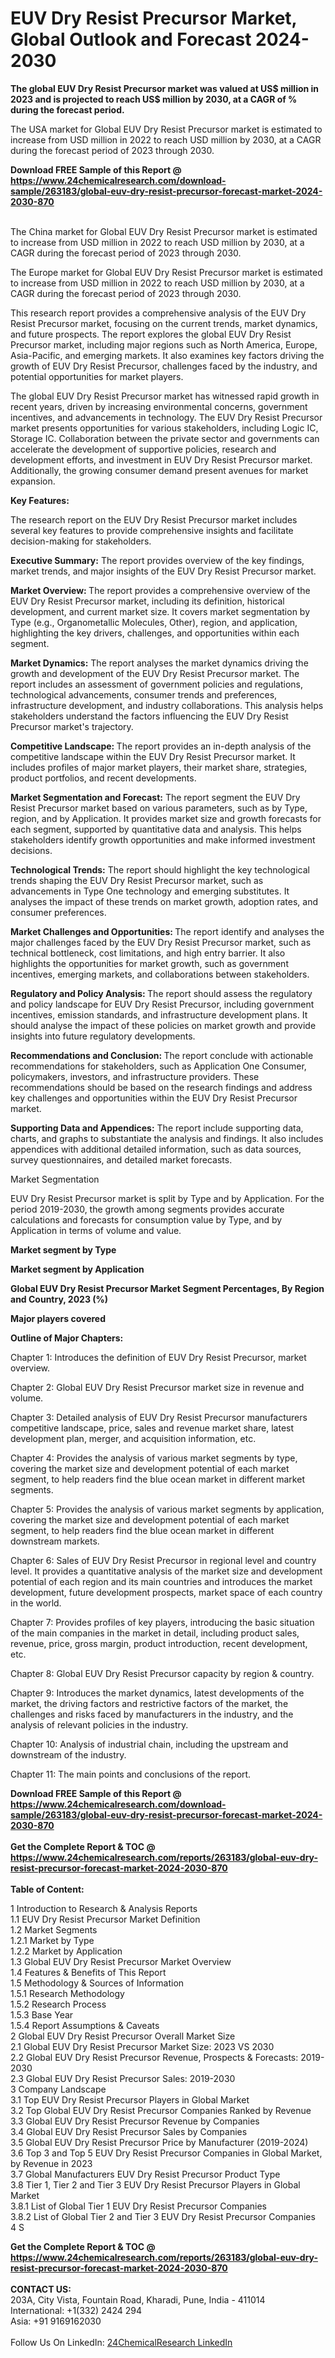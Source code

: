 <h1>EUV Dry Resist Precursor Market, Global Outlook and Forecast 2024-2030</h1><p><strong>The global EUV Dry Resist Precursor market was valued at US$ million in 2023 and is projected to reach US$ million by 2030, at a CAGR of % during the forecast period.</strong></p><p>
</p><p>The USA market for Global EUV Dry Resist Precursor market is estimated to increase from USD million in 2022 to reach USD million by 2030, at a CAGR during the forecast period of 2023 through 2030.</p><div><b>Download FREE Sample of this Report @ 
            <a href="https://www.24chemicalresearch.com/download-sample/263183/global-euv-dry-resist-precursor-forecast-market-2024-2030-870">
            https://www.24chemicalresearch.com/download-sample/263183/global-euv-dry-resist-precursor-forecast-market-2024-2030-870</a></b></div><br><p>
</p><p>The China market for Global EUV Dry Resist Precursor market is estimated to increase from USD million in 2022 to reach USD million by 2030, at a CAGR during the forecast period of 2023 through 2030.</p><p>
</p><p>The Europe market for Global EUV Dry Resist Precursor market is estimated to increase from USD million in 2022 to reach USD million by 2030, at a CAGR during the forecast period of 2023 through 2030.</p><p>
</p><p>This research report provides a comprehensive analysis of the EUV Dry Resist Precursor market, focusing on the current trends, market dynamics, and future prospects. The report explores the global EUV Dry Resist Precursor market, including major regions such as North America, Europe, Asia-Pacific, and emerging markets. It also examines key factors driving the growth of EUV Dry Resist Precursor, challenges faced by the industry, and potential opportunities for market players.</p><p>
The global EUV Dry Resist Precursor market has witnessed rapid growth in recent years, driven by increasing environmental concerns, government incentives, and advancements in technology. The EUV Dry Resist Precursor market presents opportunities for various stakeholders, including Logic IC, Storage IC. Collaboration between the private sector and governments can accelerate the development of supportive policies, research and development efforts, and investment in EUV Dry Resist Precursor market. Additionally, the growing consumer demand present avenues for market expansion.</p><p>
<strong>Key Features:</strong></p><p>
The research report on the EUV Dry Resist Precursor market includes several key features to provide comprehensive insights and facilitate decision-making for stakeholders.</p><p>
<strong>Executive Summary:</strong> The report provides overview of the key findings, market trends, and major insights of the EUV Dry Resist Precursor market.</p><p>
<strong>Market Overview: </strong>The report provides a comprehensive overview of the EUV Dry Resist Precursor market, including its definition, historical development, and current market size. It covers market segmentation by Type (e.g., Organometallic Molecules, Other), region, and application, highlighting the key drivers, challenges, and opportunities within each segment.</p><p>
<strong>Market Dynamics:</strong> The report analyses the market dynamics driving the growth and development of the EUV Dry Resist Precursor market. The report includes an assessment of government policies and regulations, technological advancements, consumer trends and preferences, infrastructure development, and industry collaborations. This analysis helps stakeholders understand the factors influencing the EUV Dry Resist Precursor market's trajectory.</p><p>
<strong>Competitive Landscape: </strong>The report provides an in-depth analysis of the competitive landscape within the EUV Dry Resist Precursor market. It includes profiles of major market players, their market share, strategies, product portfolios, and recent developments.</p><p>
<strong>Market Segmentation and Forecast:</strong> The report segment the EUV Dry Resist Precursor market based on various parameters, such as by Type, region, and by Application. It provides market size and growth forecasts for each segment, supported by quantitative data and analysis. This helps stakeholders identify growth opportunities and make informed investment decisions.</p><p>
<strong>Technological Trends:</strong> The report should highlight the key technological trends shaping the EUV Dry Resist Precursor market, such as advancements in Type One technology and emerging substitutes. It analyses the impact of these trends on market growth, adoption rates, and consumer preferences.</p><p>
<strong>Market Challenges and Opportunities: </strong>The report identify and analyses the major challenges faced by the EUV Dry Resist Precursor market, such as technical bottleneck, cost limitations, and high entry barrier. It also highlights the opportunities for market growth, such as government incentives, emerging markets, and collaborations between stakeholders.</p><p>
<strong>Regulatory and Policy Analysis: </strong>The report should assess the regulatory and policy landscape for EUV Dry Resist Precursor, including government incentives, emission standards, and infrastructure development plans. It should analyse the impact of these policies on market growth and provide insights into future regulatory developments.</p><p>
<strong>Recommendations and Conclusion: </strong>The report conclude with actionable recommendations for stakeholders, such as Application One Consumer, policymakers, investors, and infrastructure providers. These recommendations should be based on the research findings and address key challenges and opportunities within the EUV Dry Resist Precursor market.</p><p>
<strong>Supporting Data and Appendices:</strong> The report include supporting data, charts, and graphs to substantiate the analysis and findings. It also includes appendices with additional detailed information, such as data sources, survey questionnaires, and detailed market forecasts.</p><p>
Market Segmentation</p><p>
EUV Dry Resist Precursor market is split by Type and by Application. For the period 2019-2030, the growth among segments provides accurate calculations and forecasts for consumption value by Type, and by Application in terms of volume and value.</p><p>
<strong>Market segment by Type</strong></p><p>
</p><p>
</p><p><strong>Market segment by Application</strong></p><p>
</p><p>
</p><p><strong>Global EUV Dry Resist Precursor Market Segment Percentages, By Region and Country, 2023 (%)</strong></p><p>
</p><p>
</p><p></p><p>
</p><p><strong>Major players covered</strong></p><p>
</p><p>
</p><p><strong>Outline of Major Chapters:</strong></p><p>
Chapter 1: Introduces the definition of EUV Dry Resist Precursor, market overview.</p><p>
Chapter 2: Global EUV Dry Resist Precursor market size in revenue and volume.</p><p>
Chapter 3: Detailed analysis of EUV Dry Resist Precursor manufacturers competitive landscape, price, sales and revenue market share, latest development plan, merger, and acquisition information, etc.</p><p>
Chapter 4: Provides the analysis of various market segments by type, covering the market size and development potential of each market segment, to help readers find the blue ocean market in different market segments.</p><p>
Chapter 5: Provides the analysis of various market segments by application, covering the market size and development potential of each market segment, to help readers find the blue ocean market in different downstream markets.</p><p>
Chapter 6: Sales of EUV Dry Resist Precursor in regional level and country level. It provides a quantitative analysis of the market size and development potential of each region and its main countries and introduces the market development, future development prospects, market space of each country in the world.</p><p>
Chapter 7: Provides profiles of key players, introducing the basic situation of the main companies in the market in detail, including product sales, revenue, price, gross margin, product introduction, recent development, etc.</p><p>
Chapter 8: Global EUV Dry Resist Precursor capacity by region &amp; country.</p><p>
Chapter 9: Introduces the market dynamics, latest developments of the market, the driving factors and restrictive factors of the market, the challenges and risks faced by manufacturers in the industry, and the analysis of relevant policies in the industry.</p><p>
Chapter 10: Analysis of industrial chain, including the upstream and downstream of the industry.</p><p>
Chapter 11: The main points and conclusions of the report.</p><div><b>Download FREE Sample of this Report @ 
            <a href="https://www.24chemicalresearch.com/download-sample/263183/global-euv-dry-resist-precursor-forecast-market-2024-2030-870">
            https://www.24chemicalresearch.com/download-sample/263183/global-euv-dry-resist-precursor-forecast-market-2024-2030-870</a></b></div><br><div><b>Get the Complete Report & TOC @ 
            <a href="https://www.24chemicalresearch.com/reports/263183/global-euv-dry-resist-precursor-forecast-market-2024-2030-870">
            https://www.24chemicalresearch.com/reports/263183/global-euv-dry-resist-precursor-forecast-market-2024-2030-870</a></b></div><br>
            <b>Table of Content:</b><p>1 Introduction to Research & Analysis Reports<br />
    1.1 EUV Dry Resist Precursor Market Definition<br />
    1.2 Market Segments<br />
        1.2.1 Market by Type<br />
        1.2.2 Market by Application<br />
    1.3 Global EUV Dry Resist Precursor Market Overview<br />
    1.4 Features & Benefits of This Report<br />
    1.5 Methodology & Sources of Information<br />
        1.5.1 Research Methodology<br />
        1.5.2 Research Process<br />
        1.5.3 Base Year<br />
        1.5.4 Report Assumptions & Caveats<br />
2 Global EUV Dry Resist Precursor Overall Market Size<br />
    2.1 Global EUV Dry Resist Precursor Market Size: 2023 VS 2030<br />
    2.2 Global EUV Dry Resist Precursor Revenue, Prospects & Forecasts: 2019-2030<br />
    2.3 Global EUV Dry Resist Precursor Sales: 2019-2030<br />
3 Company Landscape<br />
    3.1 Top EUV Dry Resist Precursor Players in Global Market<br />
    3.2 Top Global EUV Dry Resist Precursor Companies Ranked by Revenue<br />
    3.3 Global EUV Dry Resist Precursor Revenue by Companies<br />
    3.4 Global EUV Dry Resist Precursor Sales by Companies<br />
    3.5 Global EUV Dry Resist Precursor Price by Manufacturer (2019-2024)<br />
    3.6 Top 3 and Top 5 EUV Dry Resist Precursor Companies in Global Market, by Revenue in 2023<br />
    3.7 Global Manufacturers EUV Dry Resist Precursor Product Type<br />
    3.8 Tier 1, Tier 2 and Tier 3 EUV Dry Resist Precursor Players in Global Market<br />
        3.8.1 List of Global Tier 1 EUV Dry Resist Precursor Companies<br />
        3.8.2 List of Global Tier 2 and Tier 3 EUV Dry Resist Precursor Companies<br />
4 S</p><div><b>Get the Complete Report & TOC @ 
            <a href="https://www.24chemicalresearch.com/reports/263183/global-euv-dry-resist-precursor-forecast-market-2024-2030-870">
            https://www.24chemicalresearch.com/reports/263183/global-euv-dry-resist-precursor-forecast-market-2024-2030-870</a></b></div><br><b>CONTACT US:</b><br>
            203A, City Vista, Fountain Road, Kharadi, Pune, India - 411014<br>
            International: +1(332) 2424 294<br>
            Asia: +91 9169162030 <br><br>
            Follow Us On LinkedIn: <a href="https://www.linkedin.com/company/24chemicalresearch/">24ChemicalResearch LinkedIn</a>